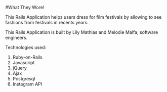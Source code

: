 #What They Wore!

This Rails Application helps users dress for film festivals by allowing to see fashions from festivals in recents years. 

This Rails Application is built by Lily Mathias and Melodie Malfa, software engineers.

Technologies used:
1. Ruby-on-Rails
2. Javascript
3. jQuery
4. Ajax
5. Postgresql
6. Instagram API



